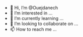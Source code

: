 - 👋 Hi, I’m @Ouejdanech
- 👀 I’m interested in ...
- 🌱 I’m currently learning ...
- 💞️ I’m looking to collaborate on ...
- 📫 How to reach me ...

<!---
Ouejdanech/Ouejdanech is a ✨ special ✨ repository because its `README.md` (this file) appears on your GitHub profile.
You can click the Preview link to take a look at your changes.
--->
